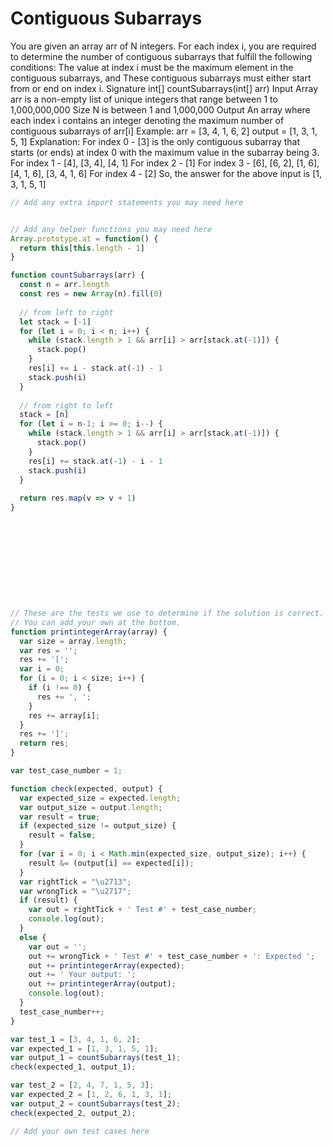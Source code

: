 # Contiguous Subarrays
You are given an array arr of N integers. For each index i, you are required to determine the number of contiguous subarrays that fulfill the following conditions:
The value at index i must be the maximum element in the contiguous subarrays, and
These contiguous subarrays must either start from or end on index i.
Signature
int[] countSubarrays(int[] arr)
Input
Array arr is a non-empty list of unique integers that range between 1 to 1,000,000,000
Size N is between 1 and 1,000,000
Output
An array where each index i contains an integer denoting the maximum number of contiguous subarrays of arr[i]
Example:
arr = [3, 4, 1, 6, 2]
output = [1, 3, 1, 5, 1]
Explanation:
For index 0 - [3] is the only contiguous subarray that starts (or ends) at index 0 with the maximum value in the subarray being 3.
For index 1 - [4], [3, 4], [4, 1]
For index 2 - [1]
For index 3 - [6], [6, 2], [1, 6], [4, 1, 6], [3, 4, 1, 6]
For index 4 - [2]
So, the answer for the above input is [1, 3, 1, 5, 1]

```js
// Add any extra import statements you may need here


// Add any helper functions you may need here
Array.prototype.at = function() {
  return this[this.length - 1]
}

function countSubarrays(arr) {
  const n = arr.length
  const res = new Array(n).fill(0)
  
  // from left to right
  let stack = [-1]
  for (let i = 0; i < n; i++) {
    while (stack.length > 1 && arr[i] > arr[stack.at(-1)]) {
      stack.pop()
    }
    res[i] += i - stack.at(-1) - 1
    stack.push(i)
  }
 
  // from right to left
  stack = [n]
  for (let i = n-1; i >= 0; i--) {
    while (stack.length > 1 && arr[i] > arr[stack.at(-1)]) {
      stack.pop()
    }
    res[i] += stack.at(-1) - i - 1
    stack.push(i)
  }
  
  return res.map(v => v + 1)
}











// These are the tests we use to determine if the solution is correct.
// You can add your own at the bottom.
function printintegerArray(array) {
  var size = array.length;
  var res = '';
  res += '[';
  var i = 0;
  for (i = 0; i < size; i++) {
    if (i !== 0) {
      res += ', ';
    }
    res += array[i];
  }
  res += ']';
  return res;
}

var test_case_number = 1;

function check(expected, output) {
  var expected_size = expected.length;
  var output_size = output.length;
  var result = true;
  if (expected_size != output_size) {
    result = false;
  }
  for (var i = 0; i < Math.min(expected_size, output_size); i++) {
    result &= (output[i] == expected[i]);
  }
  var rightTick = "\u2713";
  var wrongTick = "\u2717";
  if (result) {
    var out = rightTick + ' Test #' + test_case_number;
    console.log(out);
  }
  else {
    var out = '';
    out += wrongTick + ' Test #' + test_case_number + ': Expected ';
    out += printintegerArray(expected);
    out += ' Your output: ';
    out += printintegerArray(output);
    console.log(out);
  }
  test_case_number++;
}

var test_1 = [3, 4, 1, 6, 2];
var expected_1 = [1, 3, 1, 5, 1];
var output_1 = countSubarrays(test_1);
check(expected_1, output_1);

var test_2 = [2, 4, 7, 1, 5, 3];
var expected_2 = [1, 2, 6, 1, 3, 1];
var output_2 = countSubarrays(test_2);
check(expected_2, output_2);

// Add your own test cases here

```
